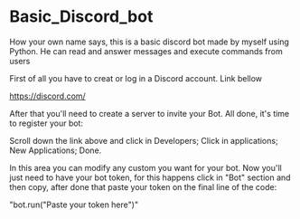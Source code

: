 # Basic_Discord_bot
How your own name says, this is a basic discord bot made by myself using Python. He can read and answer messages and execute commands from users

First of all you have to creat or log in a Discord account. Link bellow

https://discord.com/

After that you'll need to create a server to invite your Bot.
All done, it's time to register your bot:

Scroll down the link above and click in Developers;
Click in applications;
New Applications;
Done.

In this area you can modify any custom you want for your bot. Now you'll just need to have your bot token, for this happens click in "Bot" section and then copy, after done that paste your token on the final line of the code:

"bot.run("Paste your token here")"
